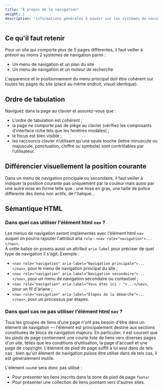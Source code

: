 ```yaml
---
title: "À propos de la navigation"
weight: 1
description: "Informations générales à savoir sur les systèmes de navigation"
---
```


## Ce qu'il faut retenir

Pour un site qui comporte plus de 5 pages différentes, il faut veiller à prévoir au moins 2 systèmes de navigation parmi :
- Un menu de navigation et un plan du site
- Un menu de navigation et un moteur de recherche

L'apparence et le positionnement du menu principal doit être cohérent sur toutes les pages du site (placé au même endroit, visuel identique).

## Ordre de tabulation

Naviguez dans la page au clavier et assurez-vous que :

- L'ordre de tabulation est cohérent ;
- la page ne comporte pas de piège au clavier (vérifiez les composants d'interface riche tels que les fenêtres modales) ;
- le focus est bien visible ;
- les raccourcis clavier n’utilisant qu’une seule touche (lettre minuscule ou majuscule, ponctuation, chiffre ou symbole) sont contrôlables par l’utilisateur.

## Différencier visuellement la position courante

Dans un menu de navigation principale ou secondaire, il faut veiller à indiquer la position courante pas uniquement par la couleur mais aussi par une autre mise en forme telle que : une mise en gras, une taille de police différente des items non actifs, de l'italique...


## Sémantique HTML

### Dans quel cas utiliser l'élément html `nav` ?

Les menus de navigation seront implémentés avec l'élément html `nav` auquel on pourra rajouter l'attribut aria `role` : `<nav role="navigation">...</nav>`.  
À cette balise on posera aussi un attribut `aria-label` pour préciser de quel type de navigation il s'agit. Exemple : 
- `<nav role="navigation" aria-label="Navigation principale">...</nav>`, pour le menu de navigation principal du site ; 
- `<nav role="navigation" aria-label="Navigation secondaire">...</nav>`, pour un menu de navigation secondaire ou contaxtuel ; 
- `<nav role="navigation" aria-label="Vous êtes ici : ">...</nav>`, pour un fil d'ariane ; 
- `<nav role="navigation" aria-label="Étapes de la démarche">...</nav>`, pour un processus par étapes.

### Dans quel cas ne pas utiliser l'élément html `nav` ?

Tous les groupes de liens d'une page n'ont pas besoin d'être dans un élément de navigation — l'élément est principalement destiné aux sections constituées de blocs de navigation majeurs. En particulier, il est courant que les pieds de page contiennent une courte liste de liens vers diverses pages d'un site, telles que les conditions d'utilisation, la page d'accueil et une page de copyright. L'élément de pied de page suffit à lui seul dans de tels cas ; bien qu'un élément de navigation puisse être utilisé dans de tels cas, il est généralement inutile.

L'élément `nav`ne sera donc pas utilisé : 
- Pour présenter les liens inscrits dans la zone de pied de page `footer`
- Pour présenter une collection de liens pointant vers d'autres sites.